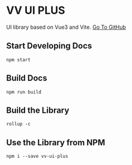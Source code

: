 # VV UI PLUS
UI library based on Vue3 and Vite. [Go To GitHub](https://github.com/coderben2017/vv-ui-plus)

## Start Developing Docs

```
npm start
```

## Build Docs

```
npm run build
```

## Build the Library
```
rollup -c
```

## Use the Library from NPM
```
npm i --save vv-ui-plus
```
